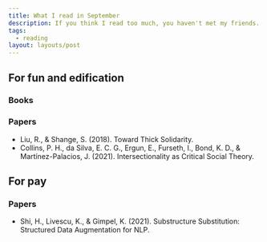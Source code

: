 ```yaml
---
title: What I read in September
description: If you think I read too much, you haven't met my friends.
tags:
  - reading
layout: layouts/post
---
```


## For fun and edification

### Books

### Papers

- Liu, R., & Shange, S. (2018). Toward Thick Solidarity.
- Collins, P. H., da Silva, E. C. G., Ergun, E., Furseth, I., Bond, K. D., & Martínez-Palacios, J. (2021). Intersectionality as Critical Social Theory.

## For pay

### Papers

- Shi, H., Livescu, K., & Gimpel, K. (2021). Substructure Substitution: Structured Data Augmentation for NLP.
